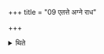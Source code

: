 +++
title = "09 एतत्ते अग्ने राध"

+++

<details><summary>थिते</summary>

एतत्ते अग्ने राध इति दक्षिणातिनयनः ९
</details>
